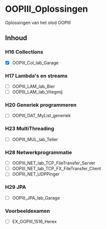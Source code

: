 # OOPIII_Oplossingen

Oplossingen van het olod OOPIII

## Inhoud

### H16 Collections

- [x] OOPIII_Col_lab_Garage

### H17 Lambda's en streams

- [ ]  OOPIII_LAM_lab_Bier
- [ ] OOPIII_LAM_lab_Vliegmij

### H20 Generiek programmeren

- [ ] OOPIII_DAT_MyList_generiek

### H23 MultiThreading

- [ ] OOPIII_MUL_lab_Teller

### H28 Netwerkprogrammatie

- [ ] OOPIII_NET_lab_TCP_FileTransfer_Server
- [ ] OOPIII_NET_lab_TCP_FX_FileTransfer_Client
- [ ] OOPIII_NET_UDPPinger

### H29 JPA

- [ ] OOPIII_JPA_lab_Garage

### Voorbeeldexamen

- [ ] EX_OOPIII_1516_Herex
